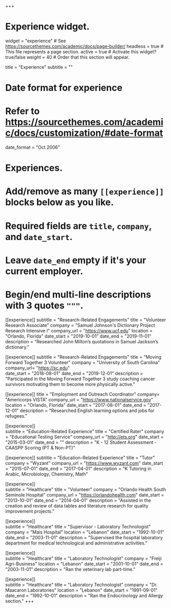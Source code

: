 +++
# Experience widget.
widget = "experience"  # See https://sourcethemes.com/academic/docs/page-builder/
headless = true  # This file represents a page section.
active = true  # Activate this widget? true/false
weight = 40  # Order that this section will appear.

title = "Experience"
subtitle = ""

# Date format for experience
#   Refer to https://sourcethemes.com/academic/docs/customization/#date-format
date_format = "Oct 2006"

# Experiences.
#   Add/remove as many `[[experience]]` blocks below as you like.
#   Required fields are `title`, `company`, and `date_start`.
#   Leave `date_end` empty if it's your current employer.
#   Begin/end multi-line descriptions with 3 quotes `"""`.

[[experience]]
  subtitle = "Research-Related Engagements"
  title = "Volunteer Research Associate"
  company = "Samuel Johnson's Dictionary Project Research Intensive I"
  company_url = "https://www.ucf.edu"
  location = "Orlando, Florida"
  date_start = "2019-10-01"
  date_end = "2019-11-01"
  description = "Researched John Milton’s quotations in Samuel Jackson’s dictionary."

[[experience]]
  subtitle = "Research-Related Engagements"
  title = "Moving Forward Together 3 Volunteer"
  company = "University of South Carolina"
  company_url= "https://sc.edu"   
  date_start = "2018-08-01"
  date_end = "2019-12-01"
  description = "Participated in the Moving Forward Together 3 study coaching cancer survivors motivating them to become more physically active."

[[experience]]
  title = "Employment and Outreach Coordinator"
  company= "Americorps VISTA"
  company_url = "https://www.nationalservice.gov"
  location = "Orlando, Florida"
  date_start = "2017-08-01"
  date_end = "2017-12-01"
  description = "Researched English learning options and jobs for refugees."

[[experience]]  
subtitle = "Education-Related Experience"
  title = "Certified Rater"
  company = "Educational Testing Service"
  company_url = "http://ets.org"
  date_start = "2015-03-01"
  date_end = ""
  description = "K - 12 Student Assessment - CAASPP Scoring (PT & Non-PT)"

[[experience]] 
subtitle = "Education-Related Experience"
  title = "Tutor"
  company = "Wyzant"
  company_url = "https://www.wyzant.com"
  date_start = "2015-07-01"
  date_end = "2017-04-01"
  description = "K Tutoring in Arabic, Microbiology, Chemistry, Math"                                                                         

[[experience]]  
subtitle = "Healthcare"
  title = "Volunteer"
  company = "Orlando Health South Seminole Hospital"
  company_url = "https://orlandohealth.com"
  date_start = "2013-10-01"
  date_end = "2014-04-01"
  description = "Assisted in the creation and review of data tables and literature research for quality improvement projects."

[[experience]]  
subtitle = "Healthcare"
  title = "Supervisor - Laboratory Technologist"
  company = "Mais Hospital"
  location = "Lebanon"
  date_start = "1992-10-01"
  date_end = "2003-11-01"
  description = "Supervised the hospital laboratory department for medical technological and administrative activities."

[[experience]]  
subtitle = "Healthcare"
  title = "Laboratory Technologist"
  company = "Freiji Agri-Business"
  location = "Lebanon"
  date_start = "2001-10-01"
  date_end = "2003-11-01"
  description = "Ran the veterinary lab part-time."

[[experience]]  
subtitle = "Healthcare"
  title = "Laboratory Technologist"
  company = "Dr. Maacaron Laboratories"
  location = "Lebanon"
  date_start = "1991-09-01"
  date_end = "1992-10-01"
  description = "Ran the Endocrinology and Allergy section." 
+++
